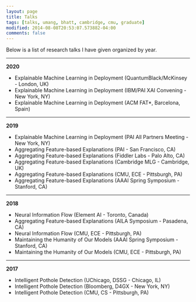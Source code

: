 ```yaml
---
layout: page
title: Talks
tags: [talks, umang, bhatt, cambridge, cmu, graduate]
modified: 2014-08-08T20:53:07.573882-04:00
comments: false
---
```


Below is a list of research talks I have given organized by year.

----

**2020**
* Explainable Machine Learning in Deployment (QuantumBlack/McKinsey - London, UK)
* Explainable Machine Learning in Deployment (IBM/PAI XAI Convening - New York, NY)
* Explainable Machine Learning in Deployment (ACM FAT\*, Barcelona, Spain)

----

**2019**
* Explainable Machine Learning in Deployment (PAI All Partners Meeting - New York, NY)
* Aggregating Feature-based Explanations (PAI - San Francisco, CA)
* Aggregating Feature-based Explanations (Fiddler Labs - Palo Alto, CA)
* Aggregating Feature-based Explanations (Cambridge MLG - Cambridge, UK)
* Aggregating Feature-based Explanations (CMU, ECE - Pittsburgh, PA)
* Aggregating Feature-based Explanations (AAAI Spring Symposium - Stanford, CA)

----

**2018**
* Neural Information Flow (Element AI - Toronto, Canada)
* Aggregating Feature-based Explanations (AILA Symposium - Pasadena, CA)
* Neural Information Flow (CMU, ECE - Pittsburgh, PA)
* Maintaining the Humanity of Our Models (AAAI Spring Symposium - Stanford, CA)
* Maintaining the Humanity of Our Models (CMU, ECE - Pittsburgh, PA)

----

**2017**
* Intelligent Pothole Detection (UChicago, DSSG - Chicago, IL)
* Intelligent Pothole Detection (Bloomberg, D4GX - New York, NY)
* Intelligent Pothole Detection (CMU, CS - Pittsburgh, PA)


